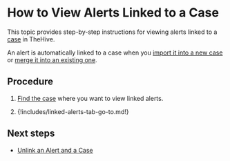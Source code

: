 # How to View Alerts Linked to a Case

This topic provides step-by-step instructions for viewing alerts linked to a [case](../cases/about-cases.md) in TheHive.

An alert is automatically linked to a case when you [import it into a new case](../create-a-new-case.md#create-a-case-from-an-alert) or [merge it into an existing one](../../alerts/merge-an-alert-into-an-existing-case.md).

<h2>Procedure</h2>

1. [Find the case](./search-for-cases/find-a-case.md) where you want to view linked alerts.

2. {!includes/linked-alerts-tab-go-to.md!}

<h2>Next steps</h2>

* [Unlink an Alert and a Case](../alerts/unlink-alert-case.md)